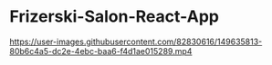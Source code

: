# Frizerski-Salon-React-App



https://user-images.githubusercontent.com/82830616/149635813-80b6c4a5-dc2e-4ebc-baa6-f4d1ae015289.mp4

